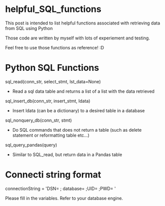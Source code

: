 # helpful_SQL_functions
This post is intended to list helpful functions associated with retrieving data from SQL using Python

Those code are written by myself with lots of experiement and testing. 

Feel free to use those functions as reference! :D

# Python SQL Functions

sql_read(conn_str, select_stmt, lst_data=None)

  - Read a sql data table and returns a list of a list with the data retrieved


sql_insert_db(conn_str, insert_stmt, ldata)

  - Insert ldata (can be a dictionary) to a desired table in a database

sql_nonquery_db(conn_str, stmt)

  - Do SQL commands that does not return a table (such as delete statement or reformatting table etc...)
  

sql_query_pandas(query)

  - Similar to SQL_read, but return data in a Pandas table
  
# Connecti string format
connectionString = 'DSN= ;  database=  ;UID=   ;PWD=   '

Please fill in the variables. Refer to your database engine. 
